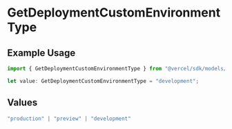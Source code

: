 # GetDeploymentCustomEnvironmentType

## Example Usage

```typescript
import { GetDeploymentCustomEnvironmentType } from "@vercel/sdk/models/operations/getdeployment.js";

let value: GetDeploymentCustomEnvironmentType = "development";
```

## Values

```typescript
"production" | "preview" | "development"
```